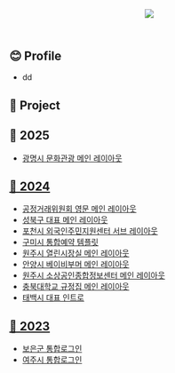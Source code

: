 <!-- ## Hi there 👋 -->

<!--
**syp6764/syp6764** is a ✨ _special_ ✨ repository because its `README.md` (this file) appears on your GitHub profile.

Here are some ideas to get you started:

- 🔭 I’m currently working on ...
- 🌱 I’m currently learning ...
- 👯 I’m looking to collaborate on ...
- 🤔 I’m looking for help with ...
- 💬 Ask me about ...
- 📫 How to reach me: ...
- 😄 Pronouns: ...
- ⚡ Fun fact: ...
-->

<header>
  <img src="https://capsule-render.vercel.app/api?type=waving&color=0:ffb4d4,100:96d6ff&height=200&section=header&text=seoyoung's&fontSize=50&fontColor=fff&fontAlign=25&fontAlignY=40" />
</header>

<section>
  <h1>😊 Profile</h3>
  <ul>
    <li>dd</li>
  </ul>
</section>

<section>
  <h1>📁 Project</h3>
  <h2>📅 2025</h4>
  <ul>
    <li><a href="">광명시 문화관광 메인 레이아웃</li>
  </ul>
  <h2>📅 2024</h4>
  <ul>
    <li><a href="">공정거래위원회 영문 메인 레이아웃</li>
    <li><a href="">성북구 대표 메인 레이아웃</li>
    <li><a href="">포천시 외국인주민지원센터 서브 레이아웃</li>
    <li><a href="">구미시 통합예약 템플릿</li>
    <li><a href="">원주시 열린시장실 메인 레이아웃</li>
    <li><a href="https://syp6764.github.io/project/anyang/site/anyang5060/main.html">안양시 베이비부머 메인 레이아웃</li>
    <li><a href="https://syp6764.github.io/project/wj_sbinfo/site/sbinfo/main.html">원주시 소상공인종합정보센터 메인 레이아웃</li>
    <li><a href="https://syp6764.github.io/project/cbnu/site/law/main.html">충북대학교 규정집 메인 레이아웃</li>
    <li><a href="">태백시 대표 인트로</li>
  </ul>
  <h2>📅 2023</h4>
  <ul>
    <li><a href="">보은군 통합로그인</li>
    <li><a href="">여주시 통합로그인</li>
  </ul>
</section>

<footer>

</footer>


